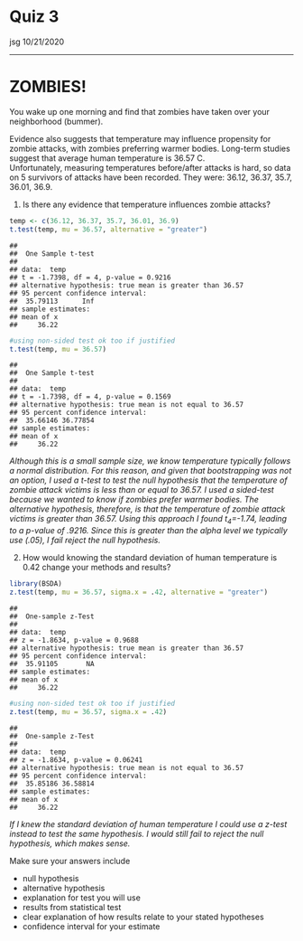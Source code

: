 Quiz 3
================
jsg
10/21/2020

------------------------------------------------------------------------

# ZOMBIES!

You wake up one morning and find that zombies have taken over your
neighborhood (bummer).

Evidence also suggests that temperature may influence propensity for
zombie attacks, with zombies preferring warmer bodies. Long-term studies
suggest that average human temperature is 36.57 C.  
Unfortunately, measuring temperatures before/after attacks is hard, so
data on 5 survivors of attacks have been recorded. They were: 36.12,
36.37, 35.7, 36.01, 36.9.

1.  Is there any evidence that temperature influences zombie attacks?

``` r
temp <- c(36.12, 36.37, 35.7, 36.01, 36.9)
t.test(temp, mu = 36.57, alternative = "greater")
```

    ## 
    ##  One Sample t-test
    ## 
    ## data:  temp
    ## t = -1.7398, df = 4, p-value = 0.9216
    ## alternative hypothesis: true mean is greater than 36.57
    ## 95 percent confidence interval:
    ##  35.79113      Inf
    ## sample estimates:
    ## mean of x 
    ##     36.22

``` r
#using non-sided test ok too if justified
t.test(temp, mu = 36.57)
```

    ## 
    ##  One Sample t-test
    ## 
    ## data:  temp
    ## t = -1.7398, df = 4, p-value = 0.1569
    ## alternative hypothesis: true mean is not equal to 36.57
    ## 95 percent confidence interval:
    ##  35.66146 36.77854
    ## sample estimates:
    ## mean of x 
    ##     36.22

*Although this is a small sample size, we know temperature typically
follows a normal distribution. For this reason, and given that
bootstrapping was not an option, I used a t-test to test the null
hypothesis that the temperature of zombie attack victims is less than or
equal to 36.57. I used a sided-test because we wanted to know if zombies
prefer warmer bodies. The alternative hypothesis, therefore, is that the
temperature of zombie attack victims is greater than 36.57. Using this
approach I found t<sub>4</sub>=-1.74, leading to a p-value of .9216.
Since this is greater than the alpha level we typically use (.05), I
fail reject the null hypothesis.*

2.  How would knowing the standard deviation of human temperature is
    0.42 change your methods and results?

``` r
library(BSDA)
z.test(temp, mu = 36.57, sigma.x = .42, alternative = "greater")
```

    ## 
    ##  One-sample z-Test
    ## 
    ## data:  temp
    ## z = -1.8634, p-value = 0.9688
    ## alternative hypothesis: true mean is greater than 36.57
    ## 95 percent confidence interval:
    ##  35.91105       NA
    ## sample estimates:
    ## mean of x 
    ##     36.22

``` r
#using non-sided test ok too if justified
z.test(temp, mu = 36.57, sigma.x = .42)
```

    ## 
    ##  One-sample z-Test
    ## 
    ## data:  temp
    ## z = -1.8634, p-value = 0.06241
    ## alternative hypothesis: true mean is not equal to 36.57
    ## 95 percent confidence interval:
    ##  35.85186 36.58814
    ## sample estimates:
    ## mean of x 
    ##     36.22

*If I knew the standard deviation of human temperature I could use a
z-test instead to test the same hypothesis. I would still fail to reject
the null hypothesis, which makes sense.*

Make sure your answers include

- null hypothesis
- alternative hypothesis
- explanation for test you will use
- results from statistical test
- clear explanation of how results relate to your stated hypotheses
- confidence interval for your estimate
